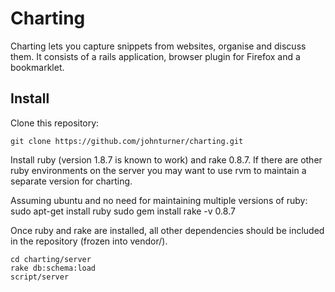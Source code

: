 # Charting

Charting lets you capture snippets from websites, organise and discuss them. It consists of a rails application, browser plugin for Firefox and a bookmarklet.

## Install

Clone this repository:

    git clone https://github.com/johnturner/charting.git

Install ruby (version 1.8.7 is known to work) and rake 0.8.7.  If there are other ruby environments on the   server you may want to use rvm to maintain a separate version for charting.

Assuming ubuntu and no need for maintaining multiple versions of ruby:
    sudo apt-get install ruby
    sudo gem install rake -v 0.8.7

Once ruby and rake are installed, all other dependencies should be included in the repository (frozen into vendor/).

    cd charting/server
    rake db:schema:load
    script/server
